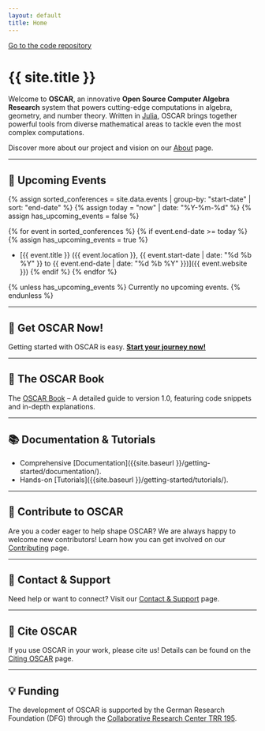 ```yaml
---
layout: default
title: Home
---
```


<div class="github-ribbon">
  <a target="_blank" href="https://github.com/oscar-system/Oscar.jl/">Go to the code repository</a>
</div>

# {{ site.title }}

Welcome to **OSCAR**, an innovative **Open Source Computer Algebra Research** system that powers cutting-edge computations in algebra, geometry, and number theory. Written in [Julia](https://julialang.org), OSCAR brings together powerful tools from diverse mathematical areas to tackle even the most complex computations.

Discover more about our project and vision on our [About]({{site.baseurl}}/about) page.

---

## 📅 Upcoming Events

{% assign sorted_conferences = site.data.events | group-by: "start-date" | sort: "end-date" %}
{% assign today = "now" | date: "%Y-%m-%d" %}
{% assign has_upcoming_events = false %}

{% for event in sorted_conferences %}
  {% if event.end-date >= today %}
    {% assign has_upcoming_events = true %}
* [{{ event.title }} ({{ event.location }}, {{ event.start-date | date: "%d %b %Y" }} to {{ event.end-date | date: "%d %b %Y" }})]({{ event.website }})
  {% endif %}
{% endfor %}

{% unless has_upcoming_events %}
Currently no upcoming events.
{% endunless %}

---

## 🚀 Get OSCAR Now!

Getting started with OSCAR is easy. [**Start your journey now!**]({{site.baseurl}}/getting-started/)

---
## 📙 The OSCAR Book

The [OSCAR Book](https://book.oscar-system.org/) – A detailed guide to version 1.0, featuring code snippets and in-depth explanations.

---

## 📚 Documentation & Tutorials

- Comprehensive [Documentation]({{site.baseurl }}/getting-started/documentation/).
- Hands-on [Tutorials]({{site.baseurl }}/getting-started/tutorials/).

---

## 🤖 Contribute to OSCAR

Are you a coder eager to help shape OSCAR? We are always happy to welcome new contributors! Learn how you can get involved on our [Contributing]({{site.baseurl}}/contributing/) page.

---

## 🤝 Contact & Support

Need help or want to connect? Visit our [Contact & Support]({{site.baseurl}}/contact-and-support/) page.

---

## 📝 Cite OSCAR

If you use OSCAR in your work, please cite us! Details can be found on the [Citing OSCAR]({{site.baseurl}}/credits/Citing-OSCAR/) page.

---

## 💡 Funding

The development of OSCAR is supported by the German Research Foundation (DFG) through the [Collaborative Research Center TRR 195](https://www.computeralgebra.de/sfb/).
